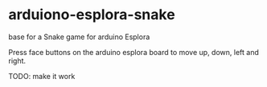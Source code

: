 # arduiono-esplora-snake
base for a Snake game for arduino Esplora

Press face buttons on the arduino esplora board to move up, down, left and right.


TODO: make it work
